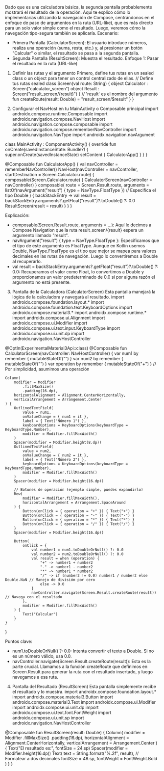 Dado que es una calculadora básica, la segunda pantalla probablemente mostrará el resultado de la operación. Aquí te explico cómo lo implementarías utilizando la navegación de Compose, centrándonos en el enfoque de paso de argumentos en la ruta (URL-like), que es más directo para un solo valor simple como el resultado. Luego, veremos cómo la navegación tipo-segura también se aplicaría.
Escenario:
 * Primera Pantalla (CalculatorScreen): El usuario introduce números, realiza una operación (suma, resta, etc.) y, al presionar un botón "Calcular" o similar, el resultado se pasa a la segunda pantalla.
 * Segunda Pantalla (ResultScreen): Muestra el resultado.
Enfoque 1: Pasar el resultado en la ruta (URL-like)
1. Definir las rutas y el argumento
Primero, define tus rutas en un sealed class o un object para tener un control centralizado de ellas.
// Define tus rutas
sealed class Screen(val route: String) {
    object Calculator : Screen("calculator_screen")
    object Result : Screen("result_screen/{result}") { // 'result' es el nombre del argumento
        fun createRoute(result: Double) = "result_screen/$result"
    }
}

2. Configurar el NavHost en tu MainActivity o Composable principal
import androidx.compose.runtime.Composable
import androidx.navigation.compose.NavHost
import androidx.navigation.compose.composable
import androidx.navigation.compose.rememberNavController
import androidx.navigation.NavType
import androidx.navigation.navArgument

class MainActivity : ComponentActivity() {
    override fun onCreate(savedInstanceState: Bundle?) {
        super.onCreate(savedInstanceState)
        setContent {
            CalculatorApp()
        }
    }
}

@Composable
fun CalculatorApp() {
    val navController = rememberNavController()
    NavHost(navController = navController, startDestination = Screen.Calculator.route) {
        composable(Screen.Calculator.route) {
            CalculatorScreen(navController = navController)
        }
        composable(
            route = Screen.Result.route,
            arguments = listOf(navArgument("result") { type = NavType.FloatType }) // Especifica el tipo Double
        ) { backStackEntry ->
            val result = backStackEntry.arguments?.getFloat("result")?.toDouble() ?: 0.0
            ResultScreen(result = result)
        }
    }
}

Explicación:
 * composable(Screen.Result.route, arguments = ...): Aquí le decimos a Compose Navigation que la ruta result_screen/{result} espera un argumento llamado "result".
 * navArgument("result") { type = NavType.FloatType }: Especificamos que el tipo de este argumento es FloatType. Aunque en Kotlin usemos Double, NavType.FloatType es el tipo que mejor se mapea para valores decimales en las rutas de navegación. Luego lo convertiremos a Double al recuperarlo.
 * val result = backStackEntry.arguments?.getFloat("result")?.toDouble() ?: 0.0: Recuperamos el valor como Float, lo convertimos a Double y proporcionamos un valor predeterminado de 0.0 si por alguna razón el argumento no está presente.
3. Pantalla de la Calculadora (CalculatorScreen)
Esta pantalla manejará la lógica de la calculadora y navegará al resultado.
import androidx.compose.foundation.layout.*
import androidx.compose.foundation.text.KeyboardOptions
import androidx.compose.material3.*
import androidx.compose.runtime.*
import androidx.compose.ui.Alignment
import androidx.compose.ui.Modifier
import androidx.compose.ui.text.input.KeyboardType
import androidx.compose.ui.unit.dp
import androidx.navigation.NavHostController

@OptIn(ExperimentalMaterial3Api::class)
@Composable
fun CalculatorScreen(navController: NavHostController) {
    var num1 by remember { mutableStateOf("") }
    var num2 by remember { mutableStateOf("") }
    var operation by remember { mutableStateOf("+") } // Por simplicidad, asumimos una operación

    Column(
        modifier = Modifier
            .fillMaxSize()
            .padding(16.dp),
        horizontalAlignment = Alignment.CenterHorizontally,
        verticalArrangement = Arrangement.Center
    ) {
        OutlinedTextField(
            value = num1,
            onValueChange = { num1 = it },
            label = { Text("Número 1") },
            keyboardOptions = KeyboardOptions(keyboardType = KeyboardType.Number),
            modifier = Modifier.fillMaxWidth()
        )
        Spacer(modifier = Modifier.height(8.dp))
        OutlinedTextField(
            value = num2,
            onValueChange = { num2 = it },
            label = { Text("Número 2") },
            keyboardOptions = KeyboardOptions(keyboardType = KeyboardType.Number),
            modifier = Modifier.fillMaxWidth()
        )
        Spacer(modifier = Modifier.height(16.dp))

        // Botones de operación (ejemplo simple, puedes expandirlo)
        Row(
            modifier = Modifier.fillMaxWidth(),
            horizontalArrangement = Arrangement.SpaceAround
        ) {
            Button(onClick = { operation = "+" }) { Text("+") }
            Button(onClick = { operation = "-" }) { Text("-") }
            Button(onClick = { operation = "*" }) { Text("*") }
            Button(onClick = { operation = "/" }) { Text("/") }
        }
        Spacer(modifier = Modifier.height(16.dp))

        Button(
            onClick = {
                val number1 = num1.toDoubleOrNull() ?: 0.0
                val number2 = num2.toDoubleOrNull() ?: 0.0
                val result = when (operation) {
                    "+" -> number1 + number2
                    "-" -> number1 - number2
                    "*" -> number1 * number2
                    "/" -> if (number2 != 0.0) number1 / number2 else Double.NaN // Manejo de división por cero
                    else -> 0.0
                }
                navController.navigate(Screen.Result.createRoute(result)) // Navega con el resultado
            },
            modifier = Modifier.fillMaxWidth()
        ) {
            Text("Calcular")
        }
    }
}

Puntos clave:
 * num1.toDoubleOrNull() ?: 0.0: Intenta convertir el texto a Double. Si no es un número válido, usa 0.0.
 * navController.navigate(Screen.Result.createRoute(result)): Esta es la parte crucial. Llamamos a la función createRoute que definimos en Screen.Result para generar la ruta con el resultado insertado, y luego navegamos a esa ruta.
4. Pantalla del Resultado (ResultScreen)
Esta pantalla simplemente recibe el resultado y lo muestra.
import androidx.compose.foundation.layout.*
import androidx.compose.material3.Button
import androidx.compose.material3.Text
import androidx.compose.ui.Modifier
import androidx.compose.ui.unit.dp
import androidx.compose.ui.text.font.FontWeight
import androidx.compose.ui.unit.sp
import androidx.navigation.NavHostController

@Composable
fun ResultScreen(result: Double) {
    Column(
        modifier = Modifier
            .fillMaxSize()
            .padding(16.dp),
        horizontalAlignment = Alignment.CenterHorizontally,
        verticalArrangement = Arrangement.Center
    ) {
        Text("El resultado es:", fontSize = 24.sp)
        Spacer(modifier = Modifier.height(16.dp))
        Text(
            text = String.format("%.2f", result), // Formatear a dos decimales
            fontSize = 48.sp,
            fontWeight = FontWeight.Bold
        )
    }
}
